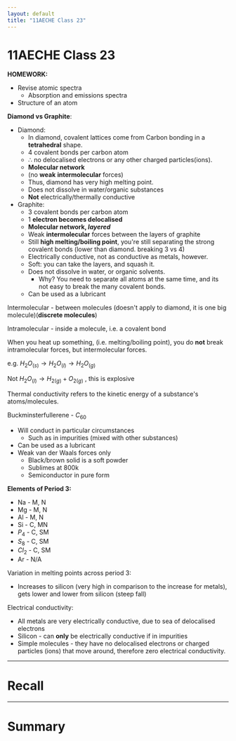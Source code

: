```yaml
---
layout: default
title: "11AECHE Class 23"
---
```

# 11AECHE Class 23


**HOMEWORK:**
* Revise atomic spectra
	* Absorption and emissions spectra
* Structure of an atom

**Diamond vs Graphite**:
* Diamond:
	* In diamond, covalent lattices come from Carbon bonding in a **tetrahedral** shape.
	* 4 covalent bonds per carbon atom
	* $\therefore$  no delocalised electrons or any other charged particles(ions). 
	* **Molecular network**
	* (no **weak** **intermolecular** forces)
	* Thus, diamond has very high melting point.
	* Does not dissolve in water/organic substances
	* **Not** electrically/thermally conductive
* Graphite:
	* 3 covalent bonds per carbon atom
	* 1 **electron becomes delocalised**
	* **Molecular network, *layered***
	* Weak **intermolecular** forces between the layers of graphite
	* Still **high melting/boiling point**, you're still separating the strong covalent bonds (lower than diamond. breaking 3 vs 4)
	* Electrically conductive, not as conductive as metals, however.
	* Soft: you can take the layers, and squash it.
	* Does not dissolve in water, or organic solvents.
		* Why? You need to separate all atoms at the same time, and its not easy to break the many covalent bonds.
	* Can be used as a lubricant


Intermolecular - between molecules (doesn't apply to diamond, it is one big molecule)(**discrete molecules**)

Intramolecular - inside a molecule, i.e. a covalent bond

When you heat up something, (i.e. melting/boiling point), you do **not** break intramolecular forces, but intermolecular forces.

e.g. $H_2O_{(s)} \rightarrow H_2O_{(l)} \rightarrow H_2O_{(g)}$

Not $H_2O_{(l)} \rightarrow H_{2(g)} + O_{2(g)}$ , this is explosive


Thermal conductivity refers to the kinetic energy of a substance's atoms/molecules.


Buckminsterfullerene - $C_{60}$

* Will conduct in particular circumstances
	* Such as in impurities (mixed with other substances)
* Can be used as a lubricant
* Weak van der Waals forces only
	* Black/brown solid is a soft powder
	* Sublimes at 800k 
	* Semiconductor in pure form

**Elements of Period 3:**

* Na - M, N
* Mg - M, N
* Al - M, N
* Si - C, MN
* $P_4$ - C, SM
* $S_8$ - C, SM
* $Cl_2$ - C, SM
* Ar - N/A

Variation in melting points across period 3:
* Increases to silicon (very high in comparison to the increase for metals), gets lower and lower from silicon (steep fall)

Electrical conductivity:
* All metals are very electrically conductive, due to sea of delocalised electrons
* Silicon - can **only** be electrically conductive if in impurities
* Simple molecules - they have no delocalised electrons or charged particles (ions) that move around, therefore zero electrical conductivity.



---
# Recall







---
# Summary



